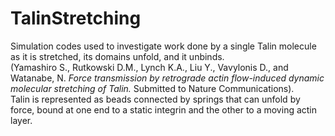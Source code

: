 # TalinStretching
Simulation codes used to investigate work done by a single Talin molecule as it is stretched, its domains unfold, and it unbinds. <br>
(Yamashiro S., Rutkowski D.M., Lynch K.A., Liu Y., Vavylonis D., and Watanabe, N. <i>Force transmission by retrograde actin flow-induced dynamic molecular stretching of Talin.</i> Submitted to Nature Communications). <br>
Talin is represented as beads connected by springs that can unfold by force, bound at one end to a static integrin and the other to a moving actin layer. 

